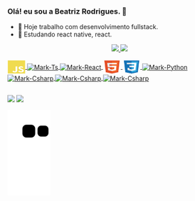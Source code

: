 ### Olá! eu sou a Beatriz Rodrigues. 👋

- 🔭 Hoje trabalho com desenvolvimento fullstack.
- 🌱 Estudando react native, react.

<div align="center">
  <a href="https://github.com/marcospardinho">
  <img height="180em" src="https://github-readme-stats.vercel.app/api?username=biarodriguesch&show_icons=true&theme=dracula&include_all_commits=true&count_private=true"/>
  <img height="180em" src="https://github-readme-stats.vercel.app/api/top-langs/?username=biarodriguesch&layout=compact&langs_count=7&theme=dracula"/>
</div>
<div style="display: inline_block"><br>
  <img align="center" alt="Mark-Js" height="30" width="40" src="https://raw.githubusercontent.com/devicons/devicon/master/icons/javascript/javascript-plain.svg">
  <img align="center" alt="Mark-Ts" height="30" width="40" src="https://cdn.jsdelivr.net/gh/devicons/devicon/icons/php/php-plain.svg">
  <img align="center" alt="Mark-React" height="30" width="40" src="https://cdn.jsdelivr.net/gh/devicons/devicon/icons/gitlab/gitlab-original.svg">
  <img align="center" alt="Mark-HTML" height="30" width="40" src="https://raw.githubusercontent.com/devicons/devicon/master/icons/html5/html5-original.svg">
  <img align="center" alt="Mark-CSS" height="30" width="40" src="https://raw.githubusercontent.com/devicons/devicon/master/icons/css3/css3-original.svg">
  <img align="center" alt="Mark-Python" height="30" width="40" src="https://cdn.jsdelivr.net/gh/devicons/devicon/icons/laravel/laravel-plain.svg">
  <img align="center" alt="Mark-Csharp" height="30" width="40" src="https://cdn.jsdelivr.net/gh/devicons/devicon/icons/react/react-original.svg">
  <img align="center" alt="Mark-Csharp" height="30" width="40" src="https://cdn.jsdelivr.net/gh/devicons/devicon/icons/python/python-original.svg">
  <img align="center" alt="Mark-Csharp" height="30" width="40" src="https://cdn.jsdelivr.net/gh/devicons/devicon/icons/mysql/mysql-original.svg">
   
</div>
    
  ##
 
  <div> 
  <a href = "mailto:beatrizrod31ch@gmail.com"><img src="https://img.shields.io/badge/-Gmail-%23333?style=for-the-badge&logo=gmail&logoColor=white" target="_blank"></a>
  <a href="https://www.linkedin.com/in/beatriz-rodrigues-824593196/" target="_blank"><img src="https://img.shields.io/badge/-LinkedIn-%230077B5?style=for-the-badge&logo=linkedin&logoColor=white" target="_blank"></a> 
 
  ![Snake animation](https://github.com/biarodriguesch/biarodriguesch/blob/output/github-contribution-grid-snake.svg)
 
</div>
